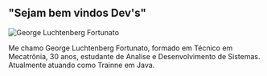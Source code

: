 ## "Sejam bem vindos Dev's"


<img src="https://komarev.com/ghpvc/?username=GeorgeLuch&label=Profile%20views&color=0e75b6&style=social" alt="George Luchtenberg Fortunato" />

Me chamo George Luchtenberg Fortunato, formado em Técnico em Mecatrônia, 30 anos, estudante de Analise e Desenvolvimento de Sistemas.
Atualmente atuando como Trainne em Java.